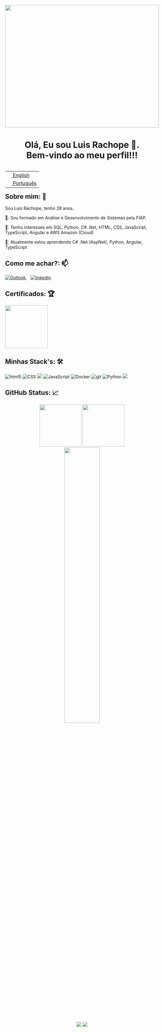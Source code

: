<!---
LuisRachope/LuisRachope is a ✨ special ✨ repository because its `README.md` (this file) appears on your GitHub profile.
You can click the Preview link to take a look at your changes.
--->

<img align="center" src="https://cutewallpaper.org/25/animated-synthpop-wallpaper-gif/110-new-retro-wave-ideas-retro-waves-synthwave-synthwave-art.gif" width="100%" height="400"><br>

<h1 align="center">  Olá, Eu sou Luis Rachope 👋. </br> Bem-vindo ao meu perfil!!!</h1>

<table align="right">
    <tr>
        <td>
            <a href="README.md"><img src="https://cdn.iconscout.com/icon/free/png-256/united-states-of-america-flag-country-nation-union-empire-33135.png" height="13"> English</a>
        </td>
    </tr>
    <tr>
        <td>
            <a href="README_pt.md"><img src="https://cdn.iconscout.com/icon/free/png-256/brazil-flag-country-nation-union-empire-32937.png" height="13"> Português</a>
        </td>
    </tr>
</table>


<br><br>

## Sobre mim: 📝
<div>
    <p>Sou Luis Rachope, tenho 28 anos.</p>
    <p> 🎯: Sou formado em Análise e Desenvolvimento de Sistemas pela FIAP.</p>
    <p> 👀: Tenho interesses em SQL, Python, C# .Net, HTML, CSS, JavaScript, TypeScript, Angular e AWS Amazon (Cloud)</p>
    <p> 🌱: Atualmente estou aprendendo C# .Net (AspNet), Python, Angular, TypeScript</p>
</div>

## Como me achar?: 📫
<div>
    <a href="luis.chiasso@hotmail.com" target="_blank"> 
        <img alt="Outlook" src="https://img.shields.io/badge/Outlook-blue?style=for-the-badge&logo=minutemailer&logoColor=white">
    </a>&nbsp;&nbsp;
    <a href="https://www.linkedin.com/in/luisrachope/" target="_blank"> 
        <img  alt="linkedin" src="https://img.shields.io/badge/%20-Linkedin-%230A66C2?logo=linkedin&style=for-the-badge" target="_blank">
</a>
</div>  

## Certificados: 🏆
<div>
    <img src="https://images.credly.com/size/220x220/images/00634f82-b07f-4bbd-a6bb-53de397fc3a6/image.png" width="140" height="140">
</div>

## Minhas Stack's: 🛠
<p>
  <img alt="html5" src="https://img.shields.io/badge/-HTML5-E34F26?style=for-flat-square&logo=html5&logoColor=white" />
  <img alt="CSS" src="https://img.shields.io/badge/CSS%20-%231572B6.svg?style=for-flat-square&logo=css3&logoColor=white" />
  <img src="https://img.shields.io/badge/-C%20Sharp-%23239120?style=for-flat-square&logo=C Sharp&logoColor=white"> 
  <img alt="JavaScript" src="https://img.shields.io/badge/JavaScript%20-%23F7DF1E.svg?style=for-flat-square&logo=javascript&logoColor=black" />
  <img alt="Docker" src="https://img.shields.io/badge/-Docker-46a2f1?style=for-flat-square&logo=docker&logoColor=white" />
  <img alt="git" src="https://img.shields.io/badge/-Git-F05032?style=for-flat-square&logo=git&logoColor=white" />
  <img alt="Python" src="https://img.shields.io/badge/Python%20-%2314354C.svg?style=for-flat-square&logo=python&logoColor=white" />
  <img  src="https://img.shields.io/badge/-Amazon%20AWS-%23232F3E?style=for-flat-square&logo=Amazon AWS&logoColor=yellow">
  
</p>

## GitHub Status: 📈

<div align="center">
    <img height='137px' src="https://github-readme-stats.vercel.app/api?username=LuisRachope&hide_title=true&count_private=true&show_icons=true&theme=tokyonight"/>
    <img height='137px' src="https://github-readme-stats.vercel.app/api/top-langs/?username=LuisRachope&layout=compact&theme=tokyonight&hide=java"/>
    <img src="https://github-readme-streak-stats.herokuapp.com/?user=LuisRachope&theme=dark" width="48%" />
</div>

<div align="center">
    <img src="https://komarev.com/ghpvc/?username=LuisRachope&style=for-the-badge&label=Profile+Views&color=green">
    <img src="https://img.shields.io/github/followers/LuisRachope?style=for-the-badge&label=Followers&color=blue">
</div>
